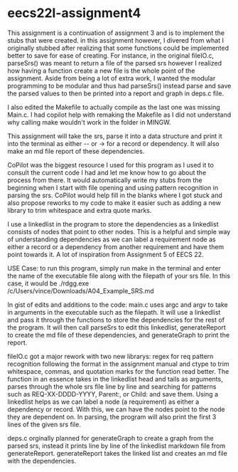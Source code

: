 # eecs22l-assignment4 
This assignment is a continuation of assignment 3 and is to implement the stubs that were created. in this assignment however, I divered from what I originally stubbed after realizing that some functions could be implemented better to save for ease of creating. For instance, in the original fileIO.c, parseSrs() was meant to return a file of the parsed srs however I realized how having a function create a new file is the whole point of the assignment. Aside from being a lot of extra work, I wanted the modular programming to be modular and thus had parseSrs() instead parse and save the parsed values to then be printed into a report and graph in deps.c file.

I also edited the Makefile to actually compile as the last one was missing Main.c. I had copilot help with remaking the Makefile as I did not understand why calling make wouldn't work in the folder in MINGW.

This assignment will take the srs, parse it into a data structure and print it into the terminal as either -- or -> for a record or dependency. It will also make an md file report of these dependencies. 

CoPilot was the biggest resource I used for this program as I used it to consult the current code I had and let me know how to go about the process from there. It would automatically write my stubs from the beginning when I start with file opening and using pattern recognition in parsing the srs. CoPilot would help fill in the blanks where I got stuck and also propose reworks to my code to make it easier such as adding a new library to trim whitespace and extra quote marks. 

I use a linkedlist in the program to store the dependencies as a linkedlist consists of nodes that point to other nodes. This is a helpful and simple way of understanding dependencies as we can label a requirement node as either a record or a dependency from another requirement and have them point towards it. A lot of inspiration from Assignment 5 of EECS 22.

USE Case:
to run this program, simply run make in the terminal and enter the name of the executable file along with the filepath of your srs file. In this case, it would be ./rdgg.exe /c/Users/vince/Downloads/A04_Example_SRS.md


In gist of edits and additions to the code:
main.c uses argc and argv to take in arguments in the executable such as the filepath. It will use a linkedlist and pass it through the functions to store the dependencies for the rest of the program. It will then call parseSrs to edit this linkedlist, generateReport to create the md file of these dependencies, and generateGraph to print the report.

fileIO.c got a major rework with two new librarys: regex for req pattern recognition following the format in the assignment manual and ctype to trim whitespace, commas, and quotation marks for the function read better. The function in an essence takes in the linkedlist head and tails as arguments, parses through the whole srs file line by line and searching for patterns such as REQ-XX-DDDD-YYYY, Parent:, or Child: and save them. Using a linkedlist helps as we can label a node (a requirement) as either a dependency or record. With this, we can have the nodes point to the node they are dependent on. In parsing, the program will also print the first 3 lines of the given srs file.

deps.c orginally planned for generateGraph to create a graph from the parsed srs, instead it prints line by line of the linkedlist markdown file from generateReport. generateReport takes the linked list and creates an md file with the dependencies. 
